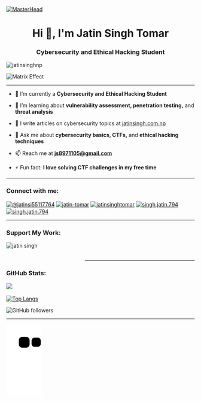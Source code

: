 [![MasterHead](https://media.giphy.com/media/RbDKaczqWovIugyJmW/giphy.gif?cid=790b761170roskcttn5kg2b65mfr8ayst5sptpg6bwus9lx9&ep=v1_gifs_search&rid=giphy.gif&ct=g)]()

<h1 align="center">Hi 👋, I'm Jatin Singh Tomar</h1>
<h3 align="center">Cybersecurity and Ethical Hacking Student</h3>

<p align="left"> <img src="https://komarev.com/ghpvc/?username=jatinsinghnp&label=Profile%20views&color=0e75b6&style=flat" alt="jatinsinghnp" /> </p>

![Matrix Effect](https://media.giphy.com/media/v1.Y2lkPTc5MGI3NjExMHVtYzYyZ2xyNnlpazY3dHJpcTJwZmF5ejVsbDFyeHZvOTJ1cGV3cyZlcD12MV9naWZzX3NlYXJjaCZjdD1n/xTiTnljRytcCaVau4g/giphy.gif)

---

- 🔭 I’m currently a **Cybersecurity and Ethical Hacking Student**

- 🌱 I’m learning about **vulnerability assessment, penetration testing,** and **threat analysis**

- 📝 I write articles on cybersecurity topics at [jatinsingh.com.np](http://jatinsingh.com.np)

- 💬 Ask me about **cybersecurity basics, CTFs,** and **ethical hacking techniques**

- 📫 Reach me at **js8971105@gmail.com**

- ⚡ Fun fact: **I love solving CTF challenges in my free time**

---

<h3 align="left">Connect with me:</h3>
<p align="left">
 <a href="https://twitter.com/@jatinsi55117764" target="blank"><img align="center" src="https://raw.githubusercontent.com/rahuldkjain/github-profile-readme-generator/master/src/images/icons/Social/twitter.svg" alt="@jatinsi55117764" height="30" width="40" /></a>
<a href="https://linkedin.com/in/jatin-tomar" target="blank"><img align="center" src="https://raw.githubusercontent.com/rahuldkjain/github-profile-readme-generator/master/src/images/icons/Social/linked-in-alt.svg" alt="jatin-tomar" height="30" width="40" /></a>
<a href="https://stackoverflow.com/users/jatinsinghtomar" target="blank"><img align="center" src="https://raw.githubusercontent.com/rahuldkjain/github-profile-readme-generator/master/src/images/icons/Social/stack-overflow.svg" alt="jatinsinghtomar" height="30" width="40" /></a>
<a href="https://www.facebook.com/ceh.jatin" target="blank"><img align="center" src="https://raw.githubusercontent.com/rahuldkjain/github-profile-readme-generator/master/src/images/icons/Social/facebook.svg" alt="singh.jatin.794" height="30" width="40" /></a>
<a href="https://www.instagram.com/ceh.jatin" target="blank"><img align="center" src="https://raw.githubusercontent.com/rahuldkjain/github-profile-readme-generator/master/src/images/icons/Social/instagram.svg" alt="singh.jatin.794" height="30" width="40" /></a>
</p> 

---

<h3 align="left">Support My Work:</h3>
<p><a href="https://ko-fi.com/jatinsingh92068"> <img align="left" src="https://cdn.ko-fi.com/cdn/kofi3.png?v=3" height="50" width="210" alt="jatin singh" /></a></p><br><br>

---

<h3 align="left">GitHub Stats:</h3>

<img src="https://github-readme-stats.vercel.app/api?username=jatinsinghnp&&show_icons=true&title_color=ffffff&icon_color=bb2acf&text_color=daf7dc&bg_color=151515">

[![Top Langs](https://github-readme-stats.vercel.app/api/top-langs/?username=jatinsinghnp&layout=compact)](https://github.com/anuraghazra/github-readme-stats)

![GitHub followers](https://img.shields.io/github/followers/jatinsinghnp?style=social)

---

![Snake animation](https://github.com/jatinsinghnp/jatinsinghnp/blob/output/github-contribution-grid-snake.svg)
